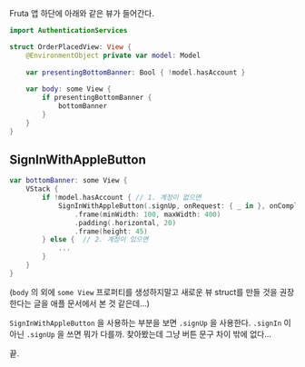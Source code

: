 Fruta 앱 하단에 아래와 같은 뷰가 들어간다.

```swift
import AuthenticationServices

struct OrderPlacedView: View {
    @EnvironmentObject private var model: Model
    
    var presentingBottomBanner: Bool { !model.hasAccount }
    
    var body: some View {
        if presentingBottomBanner {
            bottomBanner
        }
    }
}
```

## SignInWithAppleButton

```swift
var bottomBanner: some View {
    VStack {
        if !model.hasAccount { // 1. 계정이 없으면
            SignInWithAppleButton(.signUp, onRequest: { _ in }, onCompletion: model.authorizeUser)
                .frame(minWidth: 100, maxWidth: 400)
                .padding(.horizontal, 20)
                .frame(height: 45)
        } else {  // 2. 계정이 있으면
            ...
        }
    }
}
```
(`body` 의 외에 `some View` 프로퍼티를 생성하지말고 새로운 뷰 struct를 만들 것을 권장한다는 글을 애플 문서에서 본 것 같은데...)

`SignInWithAppleButton` 을 사용하는 부분을 보면 `.signUp` 을 사용한다. `.signIn` 이 아닌 `.signUp` 을 쓰면 뭐가 다를까. 
찾아봤는데 그냥 버튼 문구 차이 밖에 없다...

끝.
